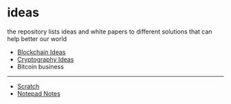 # ideas
the repository lists ideas and white papers to different solutions that can help better our world 

- [Blockchain Ideas](./blockchain)
- [Cryptography Ideas](./cryptography)
- Bitcoin business

------------------------------------------


- [Scratch](./scratch)
- [Notepad Notes](./notepad)
